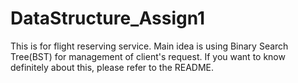 # DataStructure_Assign1
This is for flight reserving service.
Main idea is using Binary Search Tree(BST) for management of client's request.
If you want to know definitely about this, please refer to the README.
